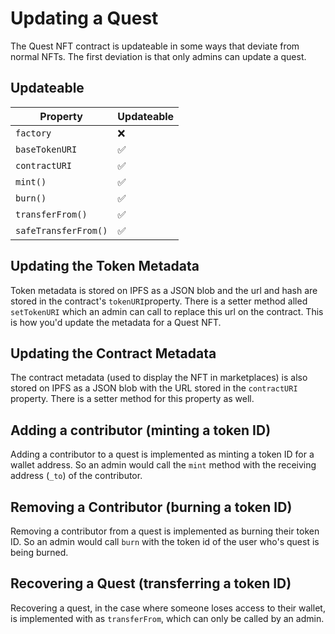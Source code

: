 # Updating a Quest

The Quest NFT contract is updateable in some ways that deviate from normal NFTs.
The first deviation is that only admins can update a quest.

## Updateable 

| Property | Updateable |
|  --- | ---   |
| `factory`  | ❌  |
| `baseTokenURI`  | ✅ |
| `contractURI`  | ✅ |
| `mint()`  | ✅  |
| `burn()`  | ✅  |
| `transferFrom()`  | ✅  |
| `safeTransferFrom()`  | ✅  |

## Updating the Token Metadata

Token metadata is stored on IPFS as a JSON blob and the url and hash are stored
in the contract's `tokenURI`property. There is a setter method alled
`setTokenURI` which an admin can call to replace this url on the contract. This
is how you'd update the metadata for a Quest NFT.

## Updating the Contract Metadata

The contract metadata (used to display the NFT in marketplaces) is also stored
on IPFS as a JSON blob with the URL stored in the `contractURI` property. There
is a setter method for this property as well.

## Adding a contributor (minting a token ID)

Adding a contributor to a quest is implemented as minting a token ID for
a wallet address. So an admin would call the `mint` method with the receiving
address (`_to`) of the contributor.

## Removing a Contributor (burning a token ID)

Removing a contributor from a quest is implemented as burning their token ID. So
an admin would call `burn` with the token id of the user who's quest is being
burned.

## Recovering a Quest (transferring a token ID)

Recovering a quest, in the case where someone loses access to their wallet, is
implemented with as `transferFrom`, which can only be called by an admin.
